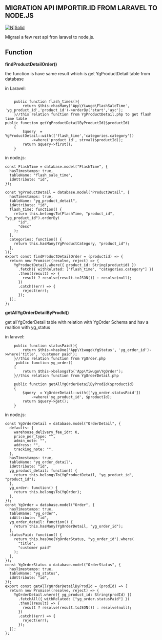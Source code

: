 ## MIGRATION API IMPORTIR.ID FROM LARAVEL TO NODE.JS

[![N|Solid](https://is2-ssl.mzstatic.com/image/thumb/Purple125/v4/e9/c2/ac/e9c2ac4b-0405-684c-3307-f84f44815687/AppIcon-0-0-1x_U007emarketing-0-0-0-5-0-0-sRGB-0-0-0-GLES2_U002c0-512MB-85-220-0-0.png/460x0w.png)]()

Migrasi a few rest api fron laravel to node.js.

## Function
**findProductDetailOrder()**

the function is have same result which is get YgProductDetail table from database

in Laravel:
```

    public function flash_times(){
        return $this->hasMany('App\Yiwugo\FlashSaleTime', 'yg_product_id','product_id')->orderBy('start','asc');
    }//this relation function from YgProductDetail.php to get flash time table
public function getYgProductDetailByProductId($productId)
    {
        $query  = YgProductDetail::with(['flash_time','categories.category'])
            ->where('product_id', strval($productId));
        return $query->first();
    }
```
in node.js:
```
const FlashTime = database.model("FlashTime", {
  hasTimestamps: true,
  tableName: "flash_sale_time",
  idAttribute: "id",
});

const YgProductDetail = database.model("ProductDetail", {
  hasTimestamps: true,
  tableName: "yg_product_detail",
  idAttribute: "id",
  flash_time: function() {
    return this.belongsTo(FlashTime, "product_id", "yg_product_id").orderBy(
      "id",
      "desc"
    );
  },
  categories: function() {
    return this.hasMany(YgProductCategory, "product_id");
  },
});
export const findProductDetailOrder = (productid) => {
  return new Promise((resolve, reject) => {
    YgProductDetail.where({ product_id: String(productid) })
      .fetch({ withRelated: ["flash_time", "categories.category"] })
      .then((result) => {
        result ? resolve(result.toJSON()) : resolve(null);
      })
      .catch((err) => {
        reject(err);
      });
  });
};
```
**getAllYgOrderDetailByProdId()**

get allYgOrderDetail table with relation with YgOrder Schema and hav a realtion with yg_status

in laravel:
```
    public function statusPaid(){
        return $this->hasOne('App\Yiwugo\YgStatus', 'yg_order_id')->where('title', 'customer paid');
    }//this relation function from YgOrder.php
     public function yg_order()
    {
        return $this->belongsTo('App\Yiwugo\YgOrder');
    }//this relation function from YgOrderDetail.php

    public function getAllYgOrderDetailByProdId($productId)
    {
        $query  = YgOrderDetail::with(['yg_order.statusPaid'])
            ->where('yg_product_id', $productId);
        return $query->get();
    }
```


in node.js:
```
const YgOrderDetail = database.model("OrderDetail", {
  defaults: {
    warehouse_delivery_fee_idr: 0,
    price_per_type: "",
    admin_note: "",
    address: "",
    tracking_note: "",
  },
  hasTimestamps: true,
  tableName: "yg_order_detail",
  idAttribute: "id",
  yg_product_detail: function() {
    return this.belongsTo(YgProductDetail, "yg_product_id", "product_id");
  },
  yg_order: function() {
    return this.belongsTo(YgOrder);
  },
});
const YgOrder = database.model("Order", {
  hasTimestamps: true,
  tableName: "yg_order",
  idAttribute: "id",
  yg_order_detail: function() {
    return this.hasMany(YgOrderDetail, "yg_order_id");
  },
  statusPaid: function() {
    return this.hasOne(YgOrderStatus, "yg_order_id").where(
      "title",
      "customer paid"
    );
  },
});
const YgOrderStatus = database.model("OrderStatus", {
  hasTimestamps: true,
  tableName: "yg_status",
  idAttribute: "id",
});
export const getAllYgOrderDetailByProdId = (prodId) => {
  return new Promise((resolve, reject) => {
    YgOrderDetail.where({ yg_product_id: String(prodId) })
      .fetchAll({ withRelated: ["yg_order.statusPaid"] })
      .then((result) => {
        result ? resolve(result.toJSON()) : resolve(null);
      })
      .catch((err) => {
        reject(err);
      });
  });
};
```

